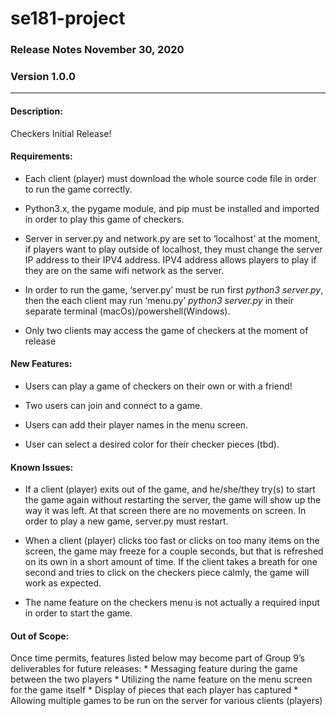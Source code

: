 # se181-project #

### Release Notes								                                              November 30, 2020 ###

### Version 1.0.0 ###
_ _ _ _

#### Description: ####
  Checkers Initial Release!


#### Requirements: ####
  * Each client (player) must download the whole source code file in order to run the game correctly.
  
  * Python3.x, the pygame module, and pip must be installed and imported in order to play this game of checkers.
  
  * Server in server.py and network.py are set to ‘localhost’ at the moment, if players want to play outside of localhost, they must change the server IP address to their IPV4 address. IPV4 address allows players to play if they are on the same wifi network as the server.
  
  * In order to run the game, ‘server.py’ must be run first *python3 server.py*, then the each client may run  ‘menu.py’ *python3 server.py* in their separate terminal (macOs)/powershell(Windows).
  
  * Only two clients may access the game of checkers at the moment of release


#### New Features: ####
  * Users can play a game of checkers on their own or with a friend!
  
  * Two users can join and connect to a game.
  
  * Users can add their player names in the menu screen.
  
  * User can select a desired color for their checker pieces (tbd).


#### Known Issues: ####
  * If a client (player) exits out of the game, and he/she/they try(s) to start the game again without restarting the server, the game will show up the way it was left. At that screen there are no movements on screen. In order to play a new game, server.py must restart.
  
  * When a client (player) clicks too fast or clicks on too many items on the screen, the game may freeze for a couple seconds, but that is refreshed on its own in a short amount of time. If the client takes a breath for one second and tries to click on the checkers piece calmly, the game will work as expected.
  
  * The name feature on the checkers menu is not actually a required input in order to start the game. 


#### Out of Scope: ####
  Once time permits, features listed below may become part of Group 9’s deliverables for future releases:
    * Messaging feature during the game between the two players
    * Utilizing the name feature on the menu screen for the game itself
    * Display of pieces that each player has captured
    * Allowing multiple games to be run on the server for various clients (players)
